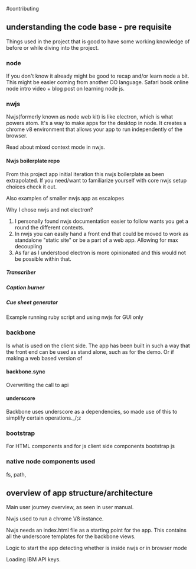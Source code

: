 #contributing



## understanding the code base - pre requisite 

Things used in the project that is good to have some working knowledge of before or while diving into the project.

### node 
If you don't know it already might be good to recap and/or learn node a bit.
This might be easier coming from another OO language.
Safari book online node intro video + blog post on learning node js.

### nwjs 
Nwjs(formerly known as node web kit) is like electron, which is what powers atom.
It's a way to make apps for the desktop in node. It creates a chrome v8 environment that allows your app to run independently of the browser.

Read about mixed context mode in nwjs.

#### Nwjs boilerplate repo 
From this project app initial iteration this nwjs boilerplate as been extrapolated.
If you need/want to familiarize  yourself with core nwjs setup choices check it out. 

Also examples of smaller nwjs app as escalopes 

Why I chose nwjs and not electron?
1. I personally found nwjs documentation easier to follow wants you get a round the different contexts.
2. In nwjs you can easily hand a front end that could be moved to work as standalone "static site" or be a part of a web app. Allowing for max decoupling 
3. As far as I  understood electron is more opinionated and this would not be possible within that.


##### Transcriber 

##### Caption burner 

##### Cue sheet generator 
Example running ruby script and using nwjs for GUI only 


### backbone 
Is what is used on the client side.
The app has been built in such a way that the front end can be used as stand alone, such as for the demo. Or if making a web based version of 

#### backbone.sync 
Overwriting the call to api

#### underscore 
Backbone uses underscore as a dependencies, so made use of this to simplify certain operations._/;z 


### bootstrap 
For HTML components and for js client side components bootstrap js 

### native node components used

fs, path, 


## overview of app structure/architecture 

Main user journey overview, as seen in user manual.

Nwjs used to run a chrome V8 instance.

Nwjs needs an index.html file as a starting point for the app. 
This contains all the underscore templates for the backbone views.

Logic to start the app detecting whether is inside nwjs or in browser mode 

Loading IBM API keys.